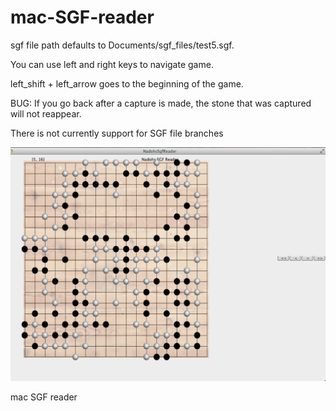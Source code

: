 mac-SGF-reader
==============

sgf file path defaults to Documents/sgf_files/test5.sgf.

You can use left and right keys to navigate game.

left_shift + left_arrow goes to the beginning of the game.

BUG: If you go back after a capture is made, the stone that was captured will not reappear.

There is not currently support for SGF file branches

![ScreenShot](/mac_sgf_reader.png)

mac SGF reader
